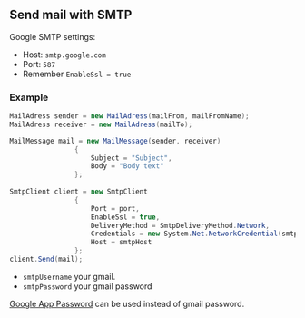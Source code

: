 

## Send mail with SMTP 

Google SMTP settings:

- Host: `smtp.google.com`
- Port: `587`
- Remember `EnableSsl = true`

### Example
```csharp
MailAdress sender = new MailAdress(mailFrom, mailFromName);
MailAdress receiver = new MailAdress(mailTo);

MailMessage mail = new MailMessage(sender, receiver)
                {
                    Subject = "Subject",
                    Body = "Body text"
                };
                
SmtpClient client = new SmtpClient
                {
                    Port = port,
                    EnableSsl = true,
                    DeliveryMethod = SmtpDeliveryMethod.Network,
                    Credentials = new System.Net.NetworkCredential(smtpUsername, smtpPassword),
                    Host = smtpHost
                };
client.Send(mail);
```

- `smtpUsername` your gmail.
- `smtpPassword` your gmail password

[Google App Password](https://myaccount.google.com/apppasswords) can be used instead of gmail password.


